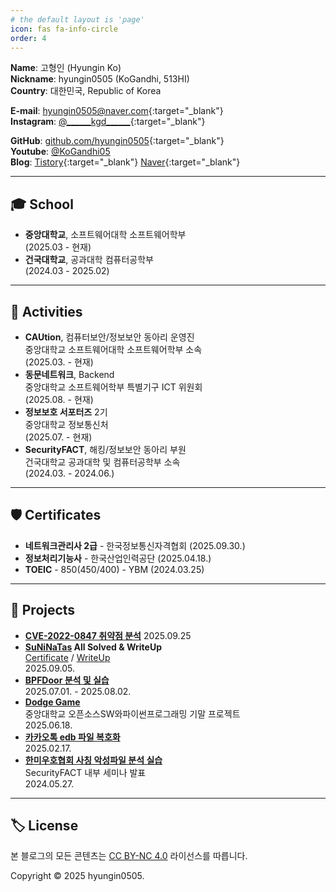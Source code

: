 ```yaml
---
# the default layout is 'page'
icon: fas fa-info-circle
order: 4
---
```


**Name**: 고형인 (Hyungin Ko)  
**Nickname**: hyungin0505 (KoGandhi, 513HI)  
**Country**: 대한민국, Republic of Korea  

**E-mail**: [hyungin0505@naver.com](mailto:hyungin0505@naver.com){:target="_blank"}  
**Instagram**: [@\_\_\_\_\_\_kgd\_\_\_\_\_\_](https://instagram.com/______kgd______){:target="_blank"}  

**GitHub**: [github.com/hyungin0505](https://github.com/hyungin0505){:target="_blank"}  
**Youtube**: [@KoGandhi05](https://youtube.com/@KoGandhi05)  
**Blog**: [Tistory](https://hyungin0505.tistory.com){:target="_blank"}  [Naver](https://blog.naver.com/hyungin0505){:target="_blank"}  

---

## 🎓 School

- **중앙대학교**, 소프트웨어대학 소프트웨어학부    
    (2025.03 - 현재)
- **건국대학교**, 공과대학 컴퓨터공학부  
    (2024.03 - 2025.02)

---

## 💼 Activities

- **CAUtion**, 컴퓨터보안/정보보안 동아리 운영진  
    중앙대학교 소프트웨어대학 소프트웨어학부 소속  
    (2025.03. - 현재)
- **동문네트워크**, Backend  
    중앙대학교 소프트웨어학부 특별기구 ICT 위원회  
    (2025.08. - 현재)  
- **정보보호 서포터즈** 2기  
    중앙대학교 정보통신처    
    (2025.07. - 현재)
- **SecurityFACT**, 해킹/정보보안 동아리 부원  
    건국대학교 공과대학 및 컴퓨터공학부 소속  
    (2024.03. - 2024.06.)
<!-- - **Utility**, 프로그래밍 동아리 부원  
    동화고등학교  
    (2021.03. - 2023.02.) -->

---

## 🛡️ Certificates

- **네트워크관리사 2급** - 한국정보통신자격협회 (2025.09.30.)  
- **정보처리기능사** - 한국산업인력공단 (2025.04.18.)
- **TOEIC** - 850(450/400) - YBM (2024.03.25)

---

## 📝 Projects
- **[CVE-2022-0847 취약점 분석](https://blog.kogandhi.kr/posts/cve-2022-0847/)**
  2025.09.25
- **[SuNiNaTas](https://suninatas.com/) All Solved & WriteUp**  
  [Certificate](https://blog.kogandhi.kr/assets/img/others/SuNiNaTaS_Certificate(kogandhi).jpg) / [WriteUp](https://blog.kogandhi.kr/posts/suninatas-wargame-writeup)   
  2025.09.05.  
- **[BPFDoor 분석 및 실습](https://github.com/hyungin0505/BPFDoor_Project/tree/main/%EA%B3%A0%ED%98%95%EC%9D%B8)**   
  2025.07.01. - 2025.08.02.
- **[Dodge Game](https://github.com/hyungin0505/GUI-Project-Dodge)**    
  중앙대학교 오픈소스SW와파이썬프로그래밍 기말 프로젝트  
  2025.06.18.  
- **[카카오톡 edb 파일 복호화](https://hyungin0505.tistory.com/103)**  
  2025.02.17.
- **[한미우호협회 사칭 악성파일 분석 실습](https://hyungin0505.tistory.com/89)**  
  SecurityFACT 내부 세미나 발표    
  2024.05.27. 
<!-- - **[고등학교 급식 알리미 챗봇](https://github.com/hyungin0505/DonghwaMealAlimi)**  
  2022.11. -->

---

## 🏷 License

본 블로그의 모든 콘텐츠는 [CC BY-NC 4.0](https://creativecommons.org/licenses/by-nc/4.0/deed.ko) 라이선스를 따릅니다.  

Copyright © 2025 hyungin0505.